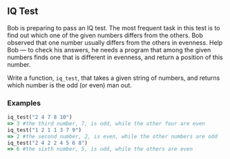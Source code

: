 ## IQ Test

Bob is preparing to pass an IQ test. The most frequent task in this test is to find out which one of the given numbers differs from the others. Bob observed that one number usually differs from the others in evenness. Help Bob — to check his answers, he needs a program that among the given numbers finds one that is different in evenness, and return a position of this number.

Write a function, ```iq_test```, that takes a given string of numbers, and returns which number is the odd (or even) man out.

### Examples

```ruby
iq_test("2 4 7 8 10")
=> 3 #the third number, 7, is odd, while the other four are even
iq_test("1 2 1 1 3 7 9")
=> 2 #the second number, 2, is even, while the other numbers are odd
iq_test("2 4 2 2 4 5 6 8")
=> 6 #the sixth number, 5, is odd, while the others are even
```
